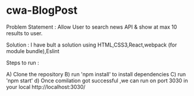 # cwa-BlogPost
Problem Statement : Allow User to search news API & show at max 10 results to user.

Solution : I have bult a solution using HTML,CSS3,React,webpack (for module bundle),Eslint


Steps to run :

A) Clone the repository
B) run 'npm install' to install dependencies
C) run 'npm start'
d) Once comilation got successful ,we can run on port 3030 in your local
http://localhost:3030/
